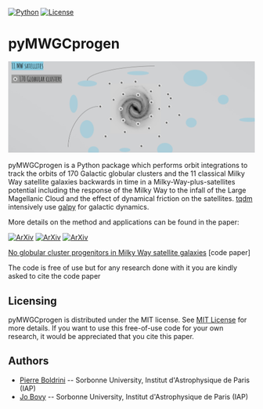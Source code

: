 
[![Python](https://img.shields.io/badge/python-3.8.2-blue.svg)](https://python.org)
[![License](https://img.shields.io/badge/License-MIT-blue.svg)](https://choosealicense.com/licenses/mit/)

# pyMWGCprogen


<p align="center">
  <img src="ghI.jpg">
</p>

pyMWGCprogen is a Python package which performs orbit integrations to track the orbits of 170 Galactic globular clusters and the 11 classical Milky Way satellite galaxies backwards in time in a Milky-Way-plus-satellites potential including the response of the Milky Way to the infall of the Large Magellanic Cloud and the effect of dynamical friction on the satellites. [tqdm](https://tqdm.github.io/) intensively use [galpy](https://galpy.github.io/) for galactic dynamics.

More details on the method and applications can be found in the paper:

[![ArXiv](https://img.shields.io/badge/arXiv-2302...-yellowgreen.svg)](https://arxiv.org/abs/2302.00655) [![ArXiv](https://img.shields.io/badge/arXiv-2312...-yellowgreen.svg)](https://arxiv.org/pdf/2312.06559.pdf) [![ArXiv](https://img.shields.io/badge/arXiv-2402...-yellowgreen.svg)](https://arxiv.org/pdf/2402.03693.pdf)

[No globular cluster progenitors in Milky Way satellite galaxies](https://arxiv.org/abs/2106.09419) [code paper]

The code is free of use but for any research done with it you are kindly asked to cite the code paper 




## Licensing 

pyMWGCprogen is distributed under the MIT license. See [MIT License](https://en.wikipedia.org/wiki/MIT_License) for more details. If you want to use this free-of-use code for your own research, it would be appreciated that you cite this paper. 

## Authors

* [Pierre Boldrini](mailto:boldrini@iap.fr) -- Sorbonne University, Institut d'Astrophysique de Paris (IAP)
* [Jo Bovy](mailto:boldrini@iap.fr) -- Sorbonne University, Institut d'Astrophysique de Paris (IAP)

